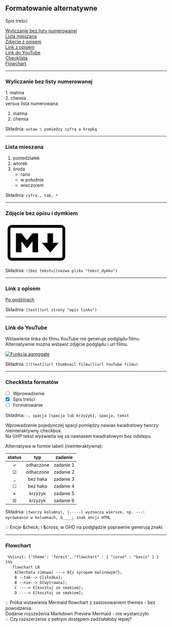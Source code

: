 ## Formatowanie alternatywne

Spis treści

[Wyliczanie bez listy numerowanej](#wyliczanie-bez-listy-numerowanej)  
[Lista mieszana](#lista-mieszana)  
[Zdjęcie z opisem](#zdjęcie-bez-opisu-i-dymkiem)  
[Link z opisem](#link-z-opisem)  
[Link do YouTube](#link-do-youtube)  
[Checklista](#checklista-formatów)  
[Flowchart](#flowchart)

---

### Wyliczanie bez listy numerowanej

1\. matma  
2\. chemia  
versus lista numerowana

1. matma
2. chemia

Składnia: `wstaw \ pomiedzy cyfrą a kropką`

---

### Lista mieszana

1. poniedziałek
2. wtorek
3. środa
   - rano
   - w południe
   - wieczorem

Składnia: `cyfra., tab, *`

---

### Zdjęcie bez opisu i dymkiem

![](2023-11-24_08-48-15_md-logo.jpg "Na białym tle czarna litera M i strzałka w dół w czarnej zaokrąglonej ramce. ")

Składnia: `![bez tekstu](nazwa pliku "tekst_dymku")`

---

### Link z opisem

[Po godzinach](http://trianglify.io/ "generator wzorów")

Składnia: `[text](url strony "opis linku")`

---

### Link do YouTube

Wstawienie linka do filmu YouTube nie generuje podglądu filmu.  
Alternatywnie można wstawić zdjęcie podglądu i url filmu.

[![Funkcja agreggate](https://i.ytimg.com/vi/MzqDoXgrmf8/hqdefault.jpg)](https://youtu.be/MzqDoXgrmf8?si=vmmgJhxLo7yzi0iO)

Składnia: `[![text](url thumbnail filmu)](url YouTube filmu)`

---

### Checklista formatów

- [ ] Wprowadzenie
- [x] Spis treści
- [ ] Formatowanie

Składnia: `-, spacja [spacja lub krzyżyk], spacja, tekst`

Wprowadzenie pojedynczej spacji pomiędzy nawias kwadratowy tworzy nieinteraktywny checkbox.  
Na GHP tekst wyświetla się za nawiasem kwadratowym bez odstepu.

Alternatywa w formie tabeli (nieinteraktywna):

|  status  |    typ    | zadanie   |
| :------: | :-------: | --------- |
| &check;  | odhaczone | zadanie 1 |
| &#x2611; | odhaczone | zadanie 2 |
|    \_    | bez haka  | zadanie 3 |
| &#x2610; | bez haka  | zadanie 4 |
| &cross;  |  krzyżyk  | zadanie 5 |
| &#x2612; |  krzyżyk  | zadanie 6 |

Składnia: `|tworzy kolumny|, |-----| wyznacza wiersze, np. ---: wyrównanie w kolumnach, &____; znak encji HTML`

💡 Encje \&check; i \&cross; w GHD na podglądzie poprawnie generują znaki.

<!--To jest komentarz-->
<!--Przykład opisu encji HTML-->
<!--znak encji HTML, który składa się z znaku ampersanda (&), znaku kratki (#), znaku x, numeru szesnastkowego 2610 i średnika (;)-->

<!--Znalezione w sieci--
|checked|unchecked|crossed|
|---|---|---|
|&check;|_|&cross;|
|&#x2611;|&#x2610;|&#x2612;|--->

---

### Flowchart

```mermaid
 %%{init: {'theme': 'forest', "flowchart" : { "curve" : "basis" } } }%%
   flowchart LR
    A[herbata zimowa] ---> B{z syropem malinowym?};
    B --tak--> C[słodka];
    B --nie--> D[wytrawna];
    C ----> E[kosztuj ze smakiem];
    D ----> E[kosztuj ze smakiem];
```

💡 Próba wstawienia Mermaid flowchart z zastosowaniem themes - bez powodzenia.  
Dodanie rozszeżenia Markdown Preview Mermaid - nie wystarczyło.  
💡 Czy rozszerzenie z pełnym dostępem zadziałałoby lepiej?
